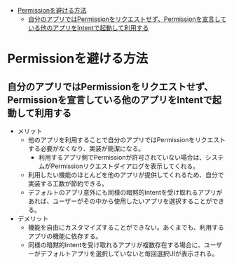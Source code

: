 <!-- TOC depthFrom:1 depthTo:6 withLinks:1 updateOnSave:1 orderedList:0 -->

- [Permissionを避ける方法](#permissionを避ける方法)
	- [自分のアプリではPermissionをリクエストせず、Permissionを宣言している他のアプリをIntentで起動して利用する](#自分のアプリではpermissionをリクエストせずpermissionを宣言している他のアプリをintentで起動して利用する)

<!-- /TOC -->


# Permissionを避ける方法

## 自分のアプリではPermissionをリクエストせず、Permissionを宣言している他のアプリをIntentで起動して利用する

- メリット
  - 他のアプリを利用することで自分のアプリではPermissionをリクエストする必要がなくなり、実装が簡潔になる。
    - 利用するアプリ側でPermissionが許可されていない場合は、システムがPermissionリクエストダイアログを表示してくれる。
  - 利用したい機能のほとんどを他のアプリが提供してくれるため、自分で実装する工数が節約できる。
  - デフォルトのアプリ意外にも同様の暗黙的Intentを受け取れるアプリがあれば、ユーザーがその中から使用したいアプリを選択することができる。
- デメリット
  - 機能を自由にカスタマイズすることができない。あくまでも、利用するアプリの機能に依存する。
  - 同様の暗黙的Intentを受け取れるアプリが複数存在する場合に、ユーザーがデフォルトアプリを選択していないと毎回選択UIが表示される。


